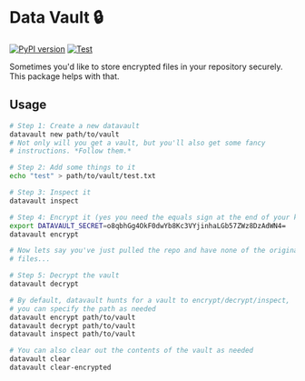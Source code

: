 # Data Vault 🔒

[![PyPI version](https://badge.fury.io/py/datavault.svg)](https://badge.fury.io/py/datavault)
[![Test](https://github.com/dihi/datavault/actions/workflows/test.yml/badge.svg)](https://github.com/dihi/datavault/actions/workflows/test.yml)

Sometimes you'd like to store encrypted files in your repository securely.
This package helps with that.

## Usage

```bash
# Step 1: Create a new datavault
datavault new path/to/vault
# Not only will you get a vault, but you'll also get some fancy
# instructions. *Follow them.*

# Step 2: Add some things to it
echo "test" > path/to/vault/test.txt

# Step 3: Inspect it
datavault inspect

# Step 4: Encrypt it (yes you need the equals sign at the end of your key)
export DATAVAULT_SECRET=o8qbhGg4OkF0dwYb8Kc3VYjinhaLGb57ZWz8DzAdWN4=
datavault encrypt

# Now lets say you've just pulled the repo and have none of the original
# files...

# Step 5: Decrypt the vault
datavault decrypt

# By default, datavault hunts for a vault to encrypt/decrypt/inspect,
# you can specify the path as needed
datavault encrypt path/to/vault
datavault decrypt path/to/vault
datavault inspect path/to/vault

# You can also clear out the contents of the vault as needed
datavault clear
datavault clear-encrypted
```
